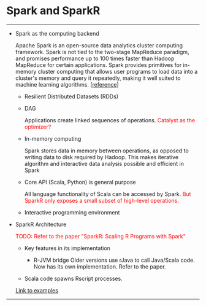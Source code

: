 # Spark and SparkR

---

- Spark as the computing backend

  Apache Spark is an open-source data analytics cluster computing framework. Spark is not tied to the two-stage MapReduce paradigm, and promises performance up to 100 times faster than Hadoop MapReduce for certain applications. Spark provides primitives for in-memory cluster computing that allows user programs to load data into a cluster's memory and query it repeatedly, making it well suited to machine learning algorithms. [[reference](https://www.rcac.purdue.edu/compute/hathi/guide/#run_hadoop_examples_spark)]
  
  * Resilient Distributed Datasets (RDDs)

  * DAG
    
    Applications create linked sequences of operations. <font color='red'>Catalyst as the optimizer?</font>
    
  * In-memory computing

    Spark stores data in memory between operations, as opposed to writing data to disk required by Hadoop. This makes iterative algorithm and interactive data analysis possible and efficient in Spark

  * Core API (Scala, Python) is general purpose

    All language functionality of Scala can be accessed by Spark. <font color='red'>But SparkR only exposes a small subset of high-level operations.</font>
  
  * Interactive programming environment

- SparkR Architecture

  <font color='red'>TODO: Refer to the paper "SparkR: Scaling R Programs with Spark"</font>

  * Key features in its implementation 
    +  R-JVM bridge
       Older versions use rJava to call Java/Scala code. Now has its own implementation. Refer to the paper.
       
  * Scala code spawns Rscript processes.

  [Link to examples](./sparkr_examples.md) 

---

[^R-JVM_overhead]: Advanced Analytics with Spark p24.
[^SparkR_low_level_api_slow]: [Reading Text file in SparkR 1.4.0](http://stackoverflow.com/questions/31157649/reading-text-file-in-sparkr-1-4-0)


